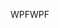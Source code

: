 <span data-ttu-id="9de53-101">WPF</span><span class="sxs-lookup"><span data-stu-id="9de53-101">WPF</span></span>